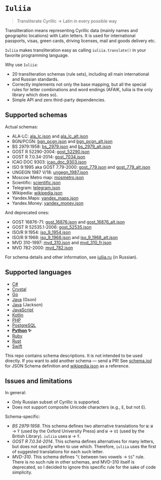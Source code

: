 # `Iuliia`

> Transliterate Cyrillic → Latin in every possible way

Transliteration means representing Cyrillic data (mainly names and geographic locations) with Latin letters. It is used for international passports, visas, green cards, driving licenses, mail and goods delivery etc.

`Iuliia` makes transliteration easy as calling `iuliia.translate()` in your favorite programming language.

Why use `Iuliia`:

-   20 transliteration schemas (rule sets), including all main international and Russian standards.
-   Correctly implements not only the base mapping, but all the special rules for letter combinations and word endings (AFAIK, Iuliia is the only library which does so).
-   Simple API and zero third-party dependencies.

## Supported schemas

Actual schemas:

-   ALA-LC: [ala_lc.json](ala_lc.json) and [ala_lc_alt.json](ala_lc_alt.json)
-   BGN/PCGN: [bgn_pcgn.json](bgn_pcgn.json) and [bgn_pcgn_alt.json](bgn_pcgn_alt.json)
-   BS 2979:1958: [bs_2979.json](bs_2979.json) and [bs_2979_alt.json](bs_2979_alt.json)
-   GOST R 52290-2004: [gost_52290.json](gost_52290.json)
-   GOST R 7.0.34-2014: [gost_7034.json](gost_7034.json)
-   ICAO DOC 9303: [icao_doc_9303.json](icao_doc_9303.json)
-   ISO 9:1995 aka GOST 7.79-2000: [gost_779.json](gost_779.json) and [gost_779_alt.json](gost_779_alt.json)
-   UNGEGN 1987 V/18: [ungegn_1987.json](ungegn_1987.json)
-   Moscow Metro map: [mosmetro.json](mosmetro.json)
-   Scientific: [scientific.json](scientific.json)
-   Telegram: [telegram.json](telegram.json)
-   Wikipedia: [wikipedia.json](wikipedia.json)
-   Yandex.Maps: [yandex_maps.json](yandex_maps.json)
-   Yandex.Money: [yandex_money.json](yandex_money.json)

And deprecated ones:

-   GOST 16876-71: [gost_16876.json](gost_16876.json) and [gost_16876_alt.json](gost_16876_alt.json)
-   GOST R 52535.1-2006: [gost_52535.json](gost_52535.json)
-   ISO/R 9:1954: [iso_9_1954.json](iso_9_1954.json)
-   ISO/R 9:1968: [iso_9_1968.json](iso_9_1968.json) and [iso_9_1968_alt.json](iso_9_1968_alt.json)
-   MVD 310-1997: [mvd_310.json](mvd_310.json) and [mvd_310_fr.json](mvd_310_fr.json)
-   MVD 782-2000: [mvd_782.json](mvd_782.json)

For schema details and other information, see [iuliia.ru](https://iuliia.ru/) (in Russian).

## Supported languages

-   [C#](https://github.com/belianin/iuliia-cs)
-   [Crystal](https://github.com/kandayo/iuliia-cr)
-   [Go](https://github.com/mehanizm/iuliia-go)
-   [Java](https://github.com/massita99/iuliia-java) (Gson)
-   [Java](https://github.com/homyakin/iuliia-java) (Jackson)
-   [JavaScript](https://github.com/nalgeon/iuliia-js)
-   [Kotlin](https://github.com/yorlov/iuliia)
-   [PHP](https://github.com/perevoshchikov/iuliia-php)
-   [PostgreSQL](https://github.com/rin-nas/postgresql-patterns-library/blob/master/functions/iuliia_translate.sql)
-   **[Python](https://github.com/nalgeon/iuliia-py) ✨**
-   [Ruby](https://github.com/adnikiforov/iuliia-rb)
-   [Rust](https://github.com/massita99/iuliia-rust)
-   [Swift](https://github.com/petertretyakov/Iuliia)

This repo contains schema descriptions. It is not intended to be used directly. If you want to add another schema — send a PR! See [schema.jsd](schema.jsd) for JSON Schema definition and [wikipedia.json](wikipedia.json) as a reference.

## Issues and limitations

In general:

-   Only Russian subset of Cyrillic is supported.
-   Does not support composite Unicode characters (e.g., `Ё`, but not `Ё`).

Schema-specific:

-   _BS 2979:1958_. This schema defines two alternative translations for `Ы`: `Ы` → `Ȳ` (used by the Oxford University Press) and `Ы` → `UI` (used by the British Library). `iuliia` uses `Ы` → `Ȳ`.
-   _GOST R 7.0.34-2014_. This schema defines alternatives for many letters, but does not specify when to use which. Therefore, `iuliia` uses the first of suggested translations for each such letter.
-   _MVD-310_. This schema defines "`С` between two vowels → `SS`" rule. There is no such rule in other schemas, and MVD-310 itself is deprecated, so I decided to ignore this specific rule for the sake of code simplicity.
